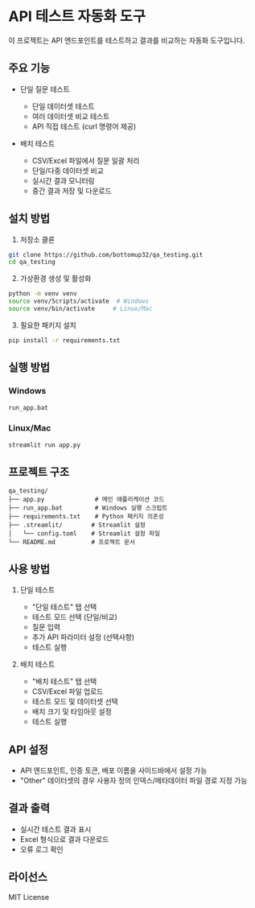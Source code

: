 # API 테스트 자동화 도구

이 프로젝트는 API 엔드포인트를 테스트하고 결과를 비교하는 자동화 도구입니다.

## 주요 기능

- 단일 질문 테스트
  - 단일 데이터셋 테스트
  - 여러 데이터셋 비교 테스트
  - API 직접 테스트 (curl 명령어 제공)

- 배치 테스트
  - CSV/Excel 파일에서 질문 일괄 처리
  - 단일/다중 데이터셋 비교
  - 실시간 결과 모니터링
  - 중간 결과 저장 및 다운로드

## 설치 방법

1. 저장소 클론
```bash
git clone https://github.com/bottomup32/qa_testing.git
cd qa_testing
```

2. 가상환경 생성 및 활성화
```bash
python -m venv venv
source venv/Scripts/activate  # Windows
source venv/bin/activate     # Linux/Mac
```

3. 필요한 패키지 설치
```bash
pip install -r requirements.txt
```

## 실행 방법

### Windows
```bash
run_app.bat
```

### Linux/Mac
```bash
streamlit run app.py
```

## 프로젝트 구조

```
qa_testing/
├── app.py              # 메인 애플리케이션 코드
├── run_app.bat         # Windows 실행 스크립트
├── requirements.txt    # Python 패키지 의존성
├── .streamlit/        # Streamlit 설정
│   └── config.toml    # Streamlit 설정 파일
└── README.md          # 프로젝트 문서
```

## 사용 방법

1. 단일 테스트
   - "단일 테스트" 탭 선택
   - 테스트 모드 선택 (단일/비교)
   - 질문 입력
   - 추가 API 파라미터 설정 (선택사항)
   - 테스트 실행

2. 배치 테스트
   - "배치 테스트" 탭 선택
   - CSV/Excel 파일 업로드
   - 테스트 모드 및 데이터셋 선택
   - 배치 크기 및 타임아웃 설정
   - 테스트 실행

## API 설정

- API 엔드포인트, 인증 토큰, 배포 이름을 사이드바에서 설정 가능
- "Other" 데이터셋의 경우 사용자 정의 인덱스/메타데이터 파일 경로 지정 가능

## 결과 출력

- 실시간 테스트 결과 표시
- Excel 형식으로 결과 다운로드
- 오류 로그 확인

## 라이선스

MIT License 